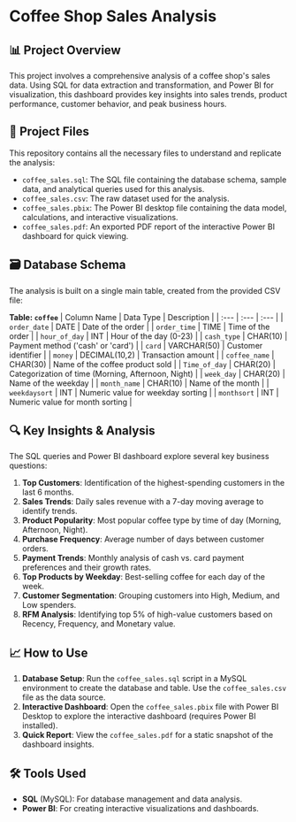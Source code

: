 # Coffee Shop Sales Analysis

## 📊 Project Overview
This project involves a comprehensive analysis of a coffee shop's sales data. Using SQL for data extraction and transformation, and Power BI for visualization, this dashboard provides key insights into sales trends, product performance, customer behavior, and peak business hours.

## 📁 Project Files

This repository contains all the necessary files to understand and replicate the analysis:

*   `coffee_sales.sql`: The SQL file containing the database schema, sample data, and analytical queries used for this analysis.
*   `coffee_sales.csv`: The raw dataset used for the analysis.
*   `coffee_sales.pbix`: The Power BI desktop file containing the data model, calculations, and interactive visualizations.
*   `coffee_sales.pdf`: An exported PDF report of the interactive Power BI dashboard for quick viewing.

## 🗃️ Database Schema
The analysis is built on a single main table, created from the provided CSV file:

**Table: `coffee`**
| Column Name | Data Type | Description |
| :--- | :--- | :--- |
| `order_date` | DATE | Date of the order |
| `order_time` | TIME | Time of the order |
| `hour_of_day` | INT | Hour of the day (0-23) |
| `cash_type` | CHAR(10) | Payment method ('cash' or 'card') |
| `card` | VARCHAR(50) | Customer identifier |
| `money` | DECIMAL(10,2) | Transaction amount |
| `coffee_name` | CHAR(30) | Name of the coffee product sold |
| `Time_of_day` | CHAR(20) | Categorization of time (Morning, Afternoon, Night) |
| `week_day` | CHAR(20) | Name of the weekday |
| `month_name` | CHAR(10) | Name of the month |
| `weekdaysort` | INT | Numeric value for weekday sorting |
| `monthsort` | INT | Numeric value for month sorting |

## 🔍 Key Insights & Analysis
The SQL queries and Power BI dashboard explore several key business questions:

1.  **Top Customers**: Identification of the highest-spending customers in the last 6 months.
2.  **Sales Trends**: Daily sales revenue with a 7-day moving average to identify trends.
3.  **Product Popularity**: Most popular coffee type by time of day (Morning, Afternoon, Night).
4.  **Purchase Frequency**: Average number of days between customer orders.
5.  **Payment Trends**: Monthly analysis of cash vs. card payment preferences and their growth rates.
6.  **Top Products by Weekday**: Best-selling coffee for each day of the week.
7.  **Customer Segmentation**: Grouping customers into High, Medium, and Low spenders.
8.  **RFM Analysis**: Identifying top 5% of high-value customers based on Recency, Frequency, and Monetary value.

## 📈 How to Use
1.  **Database Setup**: Run the `coffee_sales.sql` script in a MySQL environment to create the database and table. Use the `coffee_sales.csv` file as the data source.
2.  **Interactive Dashboard**: Open the `coffee_sales.pbix` file with Power BI Desktop to explore the interactive dashboard (requires Power BI installed).
3.  **Quick Report**: View the `coffee_sales.pdf` for a static snapshot of the dashboard insights.

## 🛠️ Tools Used
*   **SQL** (MySQL): For database management and data analysis.
*   **Power BI**: For creating interactive visualizations and dashboards.
